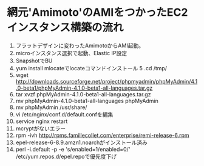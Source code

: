 # 網元'Amimoto'のAMIをつかったEC2インスタンス構築の流れ


1. フラットデザインに変わったAmimotoからAMI起動。
2. microインスタンス選択で起動、Elastic IP設定
3. SnapshotでBU
4. yum install mlocateでlocateコマンドインストール
5 .cd /tmp/
6. wget http://downloads.sourceforge.net/project/phpmyadmin/phpMyAdmin/4.1.0-beta1/phpMyAdmin-4.1.0-beta1-all-languages.tar.gz
7. tar xvzf phpMyAdmin-4.1.0-beta1-all-languages.tar.gz
8. mv phpMyAdmin-4.1.0-beta1-all-languages phpMyAdmin
9. mv phpMyAdmin /usr/share/
10. vi /etc/nginx/conf.d/default.confを編集
11. service nginx restart
12. mcryptがないエラー
13. rpm -ivh http://rpms.famillecollet.com/enterprise/remi-release-6.rpm
14. epel-release-6-8.9.amzn1.noarchがインストール済み
15. perl -i.default -p -e 's/enabled=1/enabled=0/' /etc/yum.repos.d/epel.repoで優先度下げ
